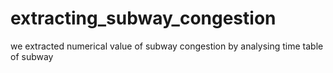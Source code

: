 # extracting_subway_congestion

we extracted numerical value of subway congestion by analysing time table of subway
